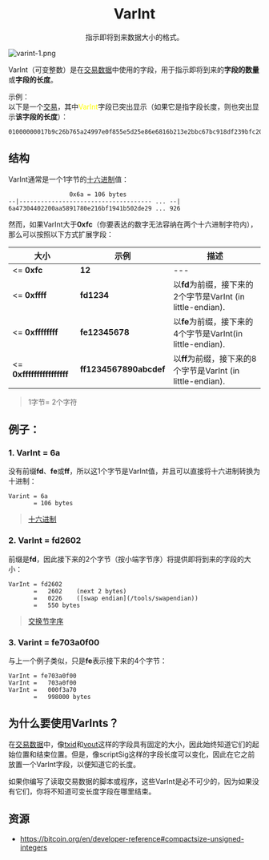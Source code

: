 # <center>VarInt</center>
<center>指示即将到来数据大小的格式。</center>

![varint-1.png](img/varint-1-svg.png)

VarInt（可变整数）是在[交易数据](../../Transaction/Transaction%20Data/Transaction%20Data.md)中使用的字段，用于指示即将到来的**字段的数量**或**字段的长度**。

示例：  
以下是一个[交易](https://learnmeabitcoin.com/explorer/transaction/2dc4031a55c38ba93d74fb6b7d881f930b78f389a3bc548acc2fd18c532b3907)，其中<span style="color: yellow">VarInt</span>字段已突出显示（如果它是指字段长度，则也突出显示**该字段的长度**）：
```
01000000017b9c26b765a24997e0f855e5d25e86e6816b213e2bbc67bc918df239bfc20158040000006a47304402200aa5891780e216bf1941b502de29890834a2584eb576657e340d1fa95f2c0268022010712e05b30bfa9a9aaa146927fce1819f2ec6d118d25946256770541a8117b6012103d2305c392cbd5ac36b54d3f23f7305ee024e25000f5277a8c065e12df5035926ffffffff028555a700000000001976a914aca504fd373f5f3ba2774a3643d714d6419463bc88ac9bc0ba01000000001976a9143bbebbd7a3414f9e5afebe79b3b408bada63cde288ac00000000
```

## 结构
VarInt通常是一个1字节的[十六进制](../Hexadecimal/hexadecimal.md)值：
```
                 0x6a = 106 bytes
--|------------------------------------- ... --|
6a47304402200aa5891780e216bf1941b502de29 ... 926
```

然而，如果VarInt大于**0xfc**（你要表达的数字无法容纳在两个十六进制字符内），那么可以按照以下方式扩展字段：

|大小	|示例	|描述|
|---|---|---|
|<= **0xfc**|	**12**|---|	
|<= **0xffff**	|**fd1234**|	以**fd**为前缀，接下来的2个字节是VarInt (in little-endian).|
|<= **0xffffffff**|	**fe12345678**|	以**fe**为前缀，接下来的4个字节是VarInt(in little-endian).|
|<= **0xffffffffffffffff**|	**ff1234567890abcdef**|	以**ff**为前缀，接下来的8个字节是VarInt (in little-endian).|

>1字节= 2个字符

## 例子：

### 1. VarInt = 6a

没有前缀**fd**、**fe**或**ff**，所以这1个字节是VarInt值，并且可以直接将十六进制转换为十进制：
```
Varint = 6a
       = 106 bytes
```
>[十六进制](https://learnmeabitcoin.com/tools/hexdec/)

### 2. VarInt = fd2602
前缀是**fd**，因此接下来的2个字节（按小端字节序）将提供即将到来的字段的大小：
```
VarInt = fd2602
       =   2602    (next 2 bytes)
       =   0226    ([swap endian](/tools/swapendian))
       =   550 bytes
```
>[交换节字序](https://learnmeabitcoin.com/tools/swapendian)

### 3. Varint = fe703a0f00
与上一个例子类似，只是**fe**表示接下来的4个字节：
```
VarInt = fe703a0f00
VarInt =   703a0f00
VarInt =   000f3a70
       =   998000 bytes
```

## 为什么要使用VarInts？

在[交易数据](../../Transaction/Transaction%20Data/Transaction%20Data.md)中，像[txid](../../Transaction/TXID/TXID.md)和[vout](../../Other/VOUT/VOUT.md)这样的字段具有固定的大小，因此始终知道它们的起始位置和结束位置。但是，像scriptSig这样的字段长度可以变化，因此在它之前放置一个VarInt字段，以便知道它的长度。

如果你编写了读取交易数据的脚本或程序，这些VarInt是必不可少的，因为如果没有它们，你将不知道可变长度字段在哪里结束。

## 资源
* https://bitcoin.org/en/developer-reference#compactsize-unsigned-integers